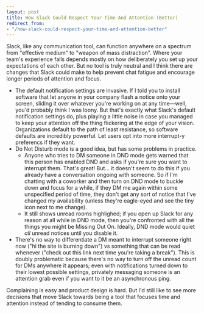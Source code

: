 ```yaml
---
layout: post
title: How Slack Could Respect Your Time And Attention (Better)
redirect_from:
- "/how-slack-could-respect-your-time-and-attention-better"
---
```


Slack, like any communication tool, can function anywhere on a spectrum from "effective medium" to "weapon of mass distraction". Where your team's experience falls depends mostly on how deliberately you set up your expectations of each other. But no tool is truly neutral and I think there are changes that Slack could make to help prevent chat fatigue and encourage longer periods of attention and focus. 

- The default notification settings are invasive. If I told you to install software that let anyone in your company flash a notice onto your screen, sliding it over whatever you're working on at any time—well, you'd probably think I was loony. But that's exactly what Slack's default notification settings do, plus playing a little noise in case you managed to keep your attention off the thing flickering at the edge of your vision. Organizations default to the path of least resistance, so software defaults are incredibly powerful. Let users opt into more interrupt-y preferencs if they want.
- Do Not Disturb mode is a good idea, but has some problems in practice. 
  - Anyone who tries to DM someone in DND mode gets warned that this person has enabled DND and asks if you're sure you want to interrupt them. That's great! But... it doesn't seem to do this if you already have a conversation ongoing with someone. So if I'm chatting with a coworker and then turn on DND mode to buckle down and focus for a while, if they DM me again within some unspecified period of time, they don't get any sort of notice that I've changed my availability (unless they're eagle-eyed and see the tiny icon next to me change).
  - It still shows unread rooms highlighed; if you open up Slack for any reason at all while in DND mode, then you're confronted with all the things you might be Missing Out On. Ideally, DND mode would quiet *all* unread notices until you disable it.
- There's no way to differentiate a DM meant to interrupt someone right now ("hi the site is burning down") vs something that can be read whenever ("check out this link next time you're taking a break"). This is doubly problematic because there's no way to turn off the unread count for DMs anywhere it appears; even with notifications turned down to their lowest possible settings, privately messaging someone is an attention grab even if you want to it be an asynchronous ping. 

Complaining is easy and product design is hard. But I'd still like to see more decisions that move Slack towards being a tool that focuses time and attention instead of tending to consume them.
